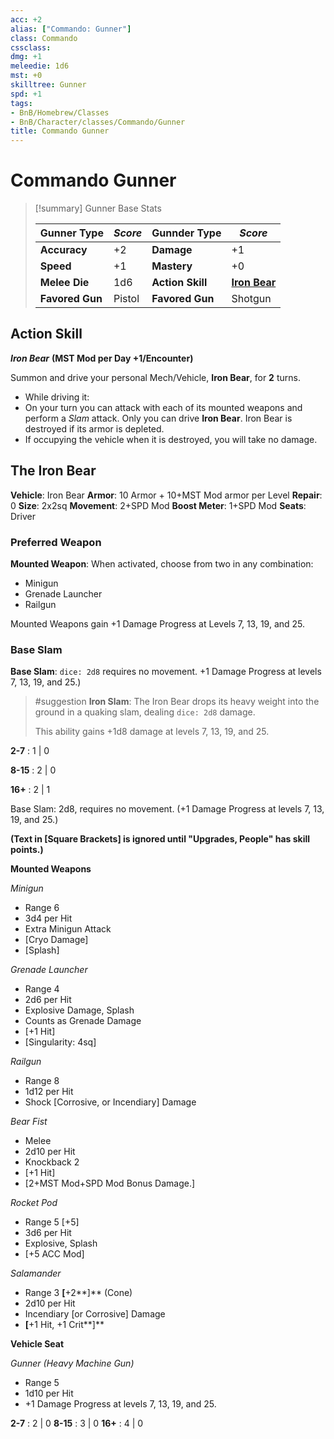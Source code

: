 ```yaml
---
acc: +2
alias: ["Commando: Gunner"]
class: Commando
cssclass: 
dmg: +1
meleedie: 1d6
mst: +0
skilltree: Gunner
spd: +1
tags:
- BnB/Homebrew/Classes
- BnB/Character/classes/Commando/Gunner
title: Commando Gunner
---
```


# Commando Gunner

>[!summary] Gunner Base Stats
>
> | **Gunner Type** | ***Score***      | **Gunnder Type**  | ***Score***                      |
> | -------------------- | ------------ | --------------------- | ---------------------------- |
> | **Accuracy**         | +2           | **Damage**            | +1                           |
> | **Speed**            | +1           | **Mastery**           | +0                           |
> | **Melee Die**        | 1d6          | **Action Skill**      | **[Iron Bear](Iron%20Bear.md)** |
> | **Favored Gun**      | Pistol | **Favored Gun**       | Shotgun                       |
>

## Action Skill

***Iron Bear***
**(MST Mod per Day +1/Encounter)**

Summon and drive your personal Mech/Vehicle, **Iron Bear**, for **2** turns.
- While driving it:
- On your turn you can attack with each of its mounted weapons and perform a *Slam* attack.
Only you can drive **Iron Bear**.
Iron Bear is destroyed if its armor is depleted.
- If occupying the vehicle when it is destroyed, you will take no damage.

## The Iron Bear

**Vehicle**:  Iron Bear
**Armor**: 10 Armor + 10+MST Mod armor per Level
**Repair**: 0
**Size**: 2x2sq
**Movement**: 2+SPD Mod
**Boost Meter**: 1+SPD Mod
**Seats**: Driver

### Preferred Weapon

**Mounted Weapon**: When activated, choose from two in any combination:
- Minigun
- Grenade Launcher
- Railgun

Mounted Weapons gain +1 Damage Progress at Levels 7, 13, 19, and 25.

### Base Slam

**Base Slam**: `dice: 2d8` requires no movement. +1 Damage Progress at levels 7, 13, 19, and 25.)

> #suggestion **Iron Slam**: The Iron Bear drops its heavy weight into the ground in a quaking slam, dealing `dice: 2d8` damage.
>
> This ability gains +1d8 damage at levels 7, 13, 19, and 25.

**2-7** : 1 | 0

**8-15** : 2 | 0

**16+** : 2 | 1

Base Slam: 2d8, requires no movement. (+1 Damage Progress at levels 7, 13, 19, and 25.)

**(Text in [Square Brackets] is ignored until "Upgrades, People" has skill points.)**

**Mounted Weapons**

*Minigun*

- Range 6
- 3d4 per Hit
- Extra Minigun Attack
- [Cryo Damage]
- [Splash]

*Grenade Launcher*

- Range 4
- 2d6 per Hit
- Explosive Damage, Splash
- Counts as Grenade Damage
- [+1 Hit]
- [Singularity: 4sq]

*Railgun*

- Range 8
- 1d12 per Hit
- Shock [Corrosive, or Incendiary] Damage

*Bear Fist*

- Melee
- 2d10 per Hit
- Knockback 2
- [+1 Hit]
- [2+MST Mod+SPD Mod Bonus Damage.]

*Rocket Pod*

- Range 5 [+5]
- 3d6 per Hit
- Explosive, Splash
- [+5 ACC Mod]

*Salamander*

- Range 3 **[**+2**]** (Cone)
- 2d10 per Hit
- Incendiary [or Corrosive] Damage
- **[**+1 Hit, +1 Crit**]**

**Vehicle Seat**

*Gunner (Heavy Machine Gun)*

- Range 5
- 1d10 per Hit
- +1 Damage Progress at levels 7, 13, 19, and 25.

**2-7** : 2 | 0
**8-15** : 3 | 0
**16+** : 4 | 0
